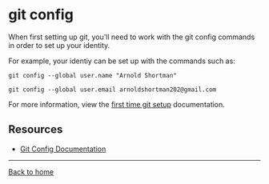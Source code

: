 # git config
When first setting up git, you'll need to work with the git config commands in order to set up your identity.

For example, your identiy can be set up with the commands such as:
```
git config --global user.name "Arnold Shortman"

git config --global user.email arnoldshortman202@gmail.com
```  
For more information, view the [first time git setup](https://git-scm.com/book/en/v2/Getting-Started-First-Time-Git-Setup) documentation.

## Resources
- [Git Config Documentation](https://git-scm.com/docs/git-config)
---
[Back to home](../README.md)